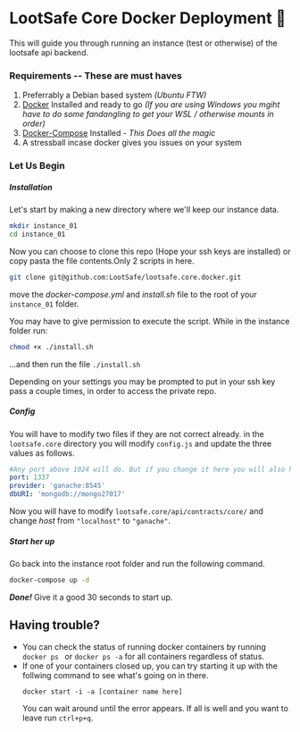 # LootSafe Core Docker Deployment :whale:
This will guide you through running an instance (test or otherwise) of the lootsafe api backend.

### Requirements -- **These are must haves**
1. Preferrably a Debian based system *(Ubuntu FTW)*
2. [Docker](https://docs.docker.com/install/linux/docker-ce/ubuntu/#prerequisites "Docker") Installed and ready to go *(If you are using Windows you mgiht have to do some fandangling to get your WSL / otherwise mounts in order)*
3. [Docker-Compose](https://docs.docker.com/compose/install/ "Docker-Compose") Installed - *This Does all the magic*
4. A stressball incase docker gives you issues on your system

### Let Us Begin

##### Installation

Let's start by making a new directory where we'll keep our instance data.
```bash
mkdir instance_01
cd instance_01
```
Now you can choose to clone this repo (Hope your ssh keys are installed) or copy pasta the file contents.Only  2 scripts in here.

```bash
git clone git@github.com:LootSafe/lootsafe.core.docker.git
```

move the *docker-compose.yml* and *install.sh* file to the root of your `instance_01` folder.

You may have to give permission to execute the script. While in the instance folder run:
```bash
chmod +x ./install.sh
```
...and then  run the file `./install.sh`

Depending on your settings you may be prompted to put in your ssh key pass a couple times, in order to access the private repo.
##### Config
You will have to modify two files if they are not correct already.
in the `lootsafe.core` directory you will modify `config.js` and update the three values as follows.
```yml
#Any port above 1024 will do. But if you change it here you will also have to change it in the docker-compose.yml
port: 1337
provider: 'ganache:8545'
dbURI: 'mongodb://mongo27017'
```

Now you will have to modify `lootsafe.core/api/contracts/core/` and change *host* from `"localhost"` to `"ganache"`.

##### Start her up
Go back into the instance root folder and run the following command.
```bash
docker-compose up -d
```
***Done!***
Give it a good 30 seconds to start up.

## Having trouble?
- You can check the status of running docker containers by running `docker ps ` or `docker ps -a` for all containers regardless of status.
- If one of your containers closed up, you can try starting it up with the follwing command to see what's going on in there.
  ```
  docker start -i -a [container name here]
  ```
  You can wait around until the error appears. If all is well and you want to leave run `ctrl+p+q`.
  
  
